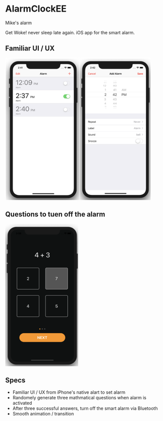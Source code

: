 # AlarmClockEE
Mike's alarm

Get Woke! never sleep late again. iOS app for the smart alarm.

## Familiar UI / UX
<img width="462" height="451" src="resources/simpleUI.png"/>

## Questions to tuen off the alarm
<img width="231" height="451" src="resources/question.png"/>

## Specs
- Familiar UI / UX from iPhone's native alart to set alarm
- Randomely generate three mathmatical questions when alarm is activated
- After three successful answers, turn off the smart alarm via Bluetooth
- Smooth animation / transition
